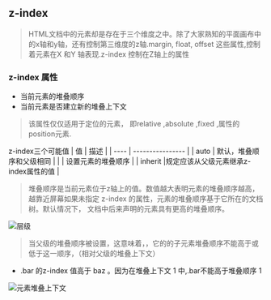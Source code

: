 ## z-index
> HTML文档中的元素却是存在于三个维度之中。除了大家熟知的平面画布中的x轴和y轴，还有控制第三维度的z轴.margin, float, offset 这些属性,控制着元素在X 和Y   轴表现.z-index 控制在Z轴上的属性

### z-index 属性
  - 当前元素的堆叠顺序
  - 当前元素是否建立新的堆叠上下文
  
> 该属性仅仅适用于定位的元素， 即relative ,absolute ,fixed ,属性的position元素.

z-index三个可能值
| 值 | 描述 |
| ---- | ---------------- |
| auto | 默认，堆叠顺序和父级相同 |
| <interger> | 设置元素的堆叠顺序 |
| inherit |规定应该从父级元素继承z-index属性的值 |
  
> 堆叠顺序是当前元素位于z轴上的值。数值越大表明元素的堆叠顺序越高，越靠近屏幕如果未指定 z-index 的属性，元素的堆叠顺序基于它所在的文档树。默认情况下，   文档中后来声明的元素具有更高的堆叠顺序。

![层级](http://www.w3cplus.com//sites/default/files/blogs/2015/1512/z-index-2.png)  
  
> 当父级的堆叠顺序被设置，这意味着，，它的的子元素堆叠顺序不能高于或低于这一顺序，（相对父级的堆叠上下文）

- .bar 的z-index 值高于 baz 。因为在堆叠上下文 1 中,.bar不能高于堆叠顺序 1 

![元素堆叠上下文](http://www.w3cplus.com//sites/default/files/blogs/2015/1512/z-index-4.png)



